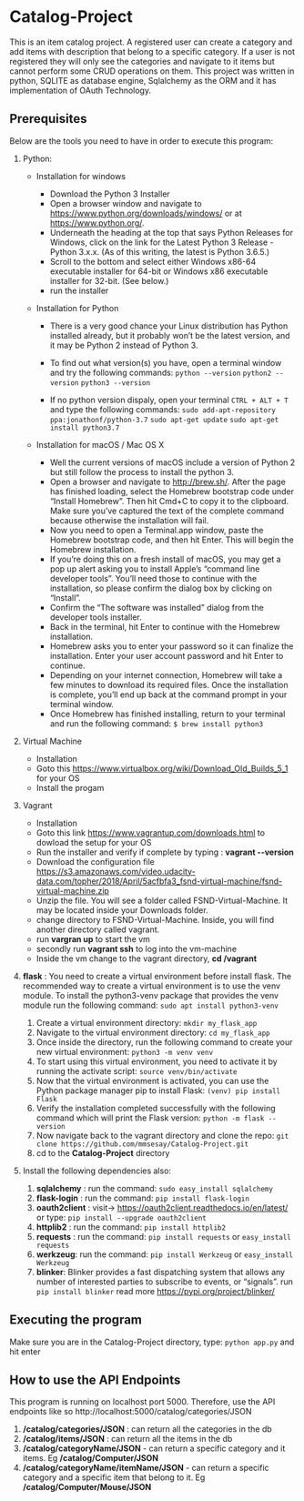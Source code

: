 # Catalog-Project
This is an item catalog project. A registered user can create a category and add items with description that belong to a specific category.
If a user is not registered they will only see the categories and navigate to it items but cannot perform some CRUD operations on them.
This project was written in python, SQLITE as database engine, Sqlalchemy as the ORM and it has implementation of OAuth Technology.

## Prerequisites
Below are the tools you need to have in order to execute this program:
1. Python:
    - Installation for windows
        - Download the Python 3 Installer
        - Open a browser window and navigate to https://www.python.org/downloads/windows/ or at https://www.python.org/.
        - Underneath the heading at the top that says Python Releases for Windows, click on the link for the Latest Python 3 Release - Python 3.x.x. (As of this writing, the latest is Python 3.6.5.)
        - Scroll to the bottom and select either Windows x86-64 executable installer for 64-bit or Windows x86 executable installer for 32-bit. (See below.)
        - run the installer

    - Installation for Python
        - There is a very good chance your Linux distribution has Python installed already, but it probably won’t be the latest version, and it may be Python 2 instead of Python 3.
        - To find out what version(s) you have, open a terminal window and try the following commands:
            ```python --version```
            ```python2 --version```
            ```python3 --version```

        - If no python version dispaly, open your terminal ```CTRL + ALT + T``` and type the following commands:
        ```sudo add-apt-repository ppa:jonathonf/python-3.7```
        ```sudo apt-get update```
        ```sudo apt-get install python3.7```

    - Installation for macOS / Mac OS X
        - Well the current versions of macOS include a version of Python 2 but still follow the process to install the python 3.
        - Open a browser and navigate to http://brew.sh/. After the page has finished loading, select the Homebrew bootstrap code under “Install Homebrew”. Then hit Cmd+C to copy it to the clipboard. Make sure you’ve captured the text of the complete command because otherwise the installation will fail.
        - Now you need to open a Terminal.app window, paste the Homebrew bootstrap code, and then hit Enter. This will begin the Homebrew installation.
        - If you’re doing this on a fresh install of macOS, you may get a pop up alert asking you to install Apple’s “command line developer tools”. You’ll need those to continue with the installation, so please confirm the dialog box by clicking on “Install”.
        - Confirm the “The software was installed” dialog from the developer tools installer.
        - Back in the terminal, hit Enter to continue with the Homebrew installation.
        - Homebrew asks you to enter your password so it can finalize the installation. Enter your user account password and hit Enter to continue.
        - Depending on your internet connection, Homebrew will take a few minutes to download its required files. Once the installation is complete, you’ll end up back at the command prompt in your terminal window.
        - Once Homebrew has finished installing, return to your terminal and run the following command:
        ```$ brew install python3```

2. Virtual Machine
    - Installation
    - Goto this https://www.virtualbox.org/wiki/Download_Old_Builds_5_1 for your OS
    - Install the progam

3. Vagrant
    - Installation
    - Goto this link https://www.vagrantup.com/downloads.html to dowload the setup for your OS
    - Run the installer and verify if complete by typing : **vagrant --version**
    - Download the configuration file https://s3.amazonaws.com/video.udacity-data.com/topher/2018/April/5acfbfa3_fsnd-virtual-machine/fsnd-virtual-machine.zip
    - Unzip the file. You will see a folder called FSND-Virtual-Machine. It may be located inside your Downloads folder.
    - change directory to FSND-Virtual-Machine. Inside, you will find another directory called vagrant.
    - run **vargran up** to start the vm
    - secondly run **vagrant ssh** to log into the vm-machine
    - Inside the vm change to the vagrant directory, **cd /vagrant**

4. **flask** : You need to create a virtual environment before install flask.
    The recommended way to create a virtual environment is to use the venv module. To install the python3-venv package that provides the venv module run the following command: ```sudo apt install python3-venv```
    1. Create a virtual environment directory: ```mkdir my_flask_app```
    2. Navigate to the virtual environment directory: ```cd my_flask_app```
    3. Once inside the directory, run the following command to create your new virtual environment: ```python3 -m venv venv```
    4. To start using this virtual environment, you need to activate it by running the activate script: ```source venv/bin/activate```
    5. Now that the virtual environment is activated, you can use the Python package manager pip to install Flask: ```(venv) pip install Flask```
    6. Verify the installation completed successfully with the following command which will print the Flask version: ```python -m flask --version```
    7. Now navigate back to the vagrant directory and clone the repo:
        ```git clone https://github.com/mmsesay/Catalog-Project.git```
    8. cd to the **Catalog-Project** directory

5. Install the following dependencies also:
    1. **sqlalchemy** : run the command: ```sudo easy_install sqlalchemy```
    2. **flask-login** : run the command: ```pip install flask-login```
    3. **oauth2client** : visit-> https://oauth2client.readthedocs.io/en/latest/ or type: ```pip install --upgrade oauth2client```
    4. **httplib2** : run the command: ```pip install httplib2```
    5. **requests** : run the command: ```pip install requests``` or ```easy_install requests```
    6. **werkzeug**: run the command: ```pip install Werkzeug``` or ```easy_install Werkzeug```
    7. **blinker**: Blinker provides a fast dispatching system that allows any number of interested parties to subscribe to events, or “signals”. run ```pip install blinker``` read more https://pypi.org/project/blinker/


## Executing the program
Make sure you are in the Catalog-Project directory, type: ``` python app.py ``` and hit enter

## How to use the API Endpoints
This program is running on localhost port 5000. Therefore, use the API endpoints like so http://localhost:5000/catalog/categories/JSON 

1. **/catalog/categories/JSON** : can return all the categories in the db
2. **/catalog/items/JSON** : can return all the items in the db
3. **/catalog/categoryName/JSON** - can return a specific category and it items. Eg **/catalog/Computer/JSON**
4. **/catalog/categoryName/itemName/JSON** - can return a specific category and a specific item that belong to it. Eg **/catalog/Computer/Mouse/JSON**
